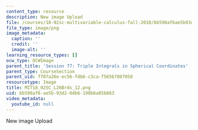 ```yaml
---
content_type: resource
description: New image Upload
file: /courses/18-02sc-multivariable-calculus-fall-2010/bb598af6ae5b93d20db6198b6a85b863_MIT18_02SC_L26Brds_12.png
file_type: image/png
image_metadata:
  caption: ''
  credit: ''
  image-alt: ''
learning_resource_types: []
ocw_type: OCWImage
parent_title: 'Session 77: Triple Integrals in Spherical Coordinates'
parent_type: CourseSection
parent_uid: f707a26e-ec56-fdb6-c3ca-f56567807058
resourcetype: Image
title: MIT18_02SC_L26Brds_12.png
uid: bb598af6-ae5b-93d2-0db6-198b6a85b863
video_metadata:
  youtube_id: null
---
```

New image Upload

